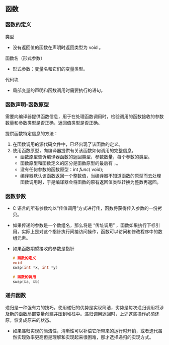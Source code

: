 ## 函数

### 函数的定义

类型

- 没有返回值的函数在声明时返回类型为 void 。

函数名（形式参数）

- 形式参数：变量名和它们的变量类型。

代码块

- 局部变量的声明和函数调用时需要执行的语句。

### 函数声明-函数原型

需要向编译器提供函数信息，用于在处理函数调用时，检验调用的函数接收的参数数量和参数类型是否正确，返回值类型是否正确。

提供函数特定信息的方法：

1. 在函数调用的源代码文件中，已经出现了该函数的定义。
2. 使用函数原型，向编译器提供有关该函数如何调用的完整信息。
   - 函数原型告诉编译器函数的返回类型，参数数量，每个参数的类型。
   - 函数原型和函数定义的区分是函数原型的最后有 `;`。
   - 没有任何参数的函数原型：int *func*( void);
   - 编译器默认该函数返回一个整数值，当编译器不知道函数的原型而去处理函数调用时，于是编译器会将函数的原有返回值类型转换为整数再返回。

### 函数参数

- C 语言的所有参数均以“传值调用”方式进行传，函数将获得传入参数的一份拷贝。

- 如果传递的参数是一个数组名，那么将是 “传址调用” ，函数如果执行下标引用，实际上是对这个指针执行间接访问操作，函数可以访问和修改程序中的数组元素。

- 如果函数期望接收的参数是指针

  ```c
  # 函数的定义
  void
  swap(int *x, int *y)
      
  # 函数的调用
  swap(&a, &b)
  ```

### 递归函数

递归是一种强有力的技巧，使用递归的优势是实现简洁，劣势是每次递归调用将涉及新的函数局部变量创建并压到堆栈中。递归调用返回时，上述这些操作必须还原，恢复成原来的状态。

- 如果递归实现的简洁性，清晰性可以补偿它所带来的运行时开销，或者迭代虽然实现效率更高但是理解和实现起来很困难，那才选择递归的实现方式。



